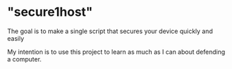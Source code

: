 # "secure1host"

The goal is to make a single script that secures your device quickly and easily

My intention is to use this project to learn as much as I can about defending a computer.
